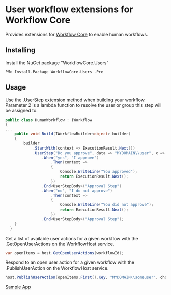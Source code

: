 # User workflow extensions for Workflow Core

Provides extensions for [Workflow Core](../../README.md) to enable human workflows.

## Installing

Install the NuGet package "WorkflowCore.Users"

```
PM> Install-Package WorkflowCore.Users -Pre
```

## Usage

Use the .UserStep extension method when building your workflow.
Parameter 2 is a lambda function to resolve the user or group this step will be assigned to.

```C#
public class HumanWorkflow : IWorkflow
{
...
    public void Build(IWorkflowBuilder<object> builder)
    {
        builder
            .StartWith(context => ExecutionResult.Next())
            .UserStep("Do you approve", data => "MYDOMAIN\\user", x => x.Name("Approval Step"))           
                .When("yes", "I approve")
                    .Then(context =>
                    {
                        Console.WriteLine("You approved");
                        return ExecutionResult.Next();
                    })
                .End<UserStepBody>("Approval Step")            
                .When("no", "I do not approve")
                    .Then(context =>
                    {
                        Console.WriteLine("You did not approve");
                        return ExecutionResult.Next();
                    })
                .End<UserStepBody>("Approval Step");
    }
  }
```

Get a list of available user actions for a given workflow with the .GetOpenUserActions on the WorkflowHost service.

```C#
var openItems = host.GetOpenUserActions(workflowId);
```

Respond to an open user action for a given workflow with the .PublishUserAction on the WorkflowHost service.

```C#
host.PublishUserAction(openItems.First().Key, "MYDOMAIN\\someuser", chosenValue);
```

[Sample App](../../samples/WorkflowCore.Sample08)

